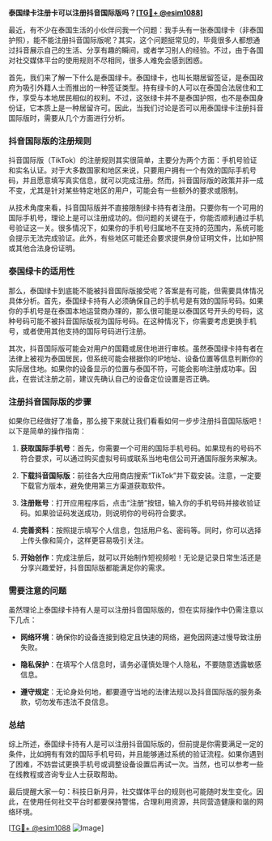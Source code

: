 **泰国绿卡注册卡可以注册抖音国际版吗？[[TG💪+ @esim1088](https://t.me/s/esim1088)]**

最近，有不少在泰国生活的小伙伴问我一个问题：我手头有一张泰国绿卡（非泰国护照），能不能注册抖音国际版呢？其实，这个问题挺常见的，毕竟很多人都想通过抖音展示自己的生活、分享有趣的瞬间，或者学习别人的经验。不过，由于各国对社交媒体平台的使用规则不尽相同，很多人难免会感到困惑。

首先，我们来了解一下什么是泰国绿卡。泰国绿卡，也叫长期居留签证，是泰国政府为吸引外籍人士而推出的一种签证类型。持有绿卡的人可以在泰国合法居住和工作，享受与本地居民相似的权利。不过，这张绿卡并不是泰国护照，也不是泰国身份证，它本质上是一种居留许可。因此，当我们讨论是否可以用泰国绿卡注册抖音国际版时，需要从几个方面进行分析。

### 抖音国际版的注册规则

抖音国际版（TikTok）的注册规则其实很简单，主要分为两个方面：手机号验证和实名认证。对于大多数国家和地区来说，只要用户拥有一个有效的国际手机号码，并且愿意填写真实信息，就可以完成注册。然而，抖音国际版的政策并非一成不变，尤其是针对某些特定地区的用户，可能会有一些额外的要求或限制。

从技术角度来看，抖音国际版并不直接限制绿卡持有者注册。只要你有一个可用的国际手机号，理论上是可以注册成功的。但问题的关键在于，你能否顺利通过手机号验证这一关。很多情况下，如果你的手机号归属地不在支持的范围内，系统可能会提示无法完成验证。此外，有些地区可能还会要求提供身份证明文件，比如护照或其他合法身份证明。

### 泰国绿卡的适用性

那么，泰国绿卡到底能不能被抖音国际版接受呢？答案是有可能，但需要具体情况具体分析。首先，泰国绿卡持有人必须确保自己的手机号是有效的国际号码。如果你的手机号是在泰国本地运营商办理的，那么很可能是以泰国区号开头的号码，这种号码可能不被抖音国际版视为国际号码。在这种情况下，你需要考虑更换手机号，或者使用其他支持的国际号码进行注册。

其次，抖音国际版可能会对用户的国籍或居住地进行审核。虽然泰国绿卡持有者在法律上被视为泰国居民，但系统可能会根据你的IP地址、设备位置等信息判断你的实际居住地。如果你的设备显示的位置与泰国不符，可能会影响注册成功率。因此，在尝试注册之前，建议先确认自己的设备定位设置是否正确。

### 注册抖音国际版的步骤

如果你已经做好了准备，那么接下来就让我们看看如何一步步注册抖音国际版吧！以下是简单的操作指南：

1. **获取国际手机号**：首先，你需要一个可用的国际手机号码。如果现有的号码不符合要求，可以通过购买虚拟号码或联系当地电信公司开通国际服务来解决。

2. **下载抖音国际版**：前往各大应用商店搜索“TikTok”并下载安装。注意，一定要下载官方版本，避免使用第三方渠道获取软件。

3. **注册账号**：打开应用程序后，点击“注册”按钮，输入你的手机号码并接收验证码。如果验证码发送成功，则说明你的号码符合要求。

4. **完善资料**：按照提示填写个人信息，包括用户名、密码等。同时，你可以选择上传头像和简介，这样更容易吸引关注。

5. **开始创作**：完成注册后，就可以开始制作短视频啦！无论是记录日常生活还是分享兴趣爱好，抖音国际版都能满足你的需求。

### 需要注意的问题

虽然理论上泰国绿卡持有人是可以注册抖音国际版的，但在实际操作中仍需注意以下几点：

- **网络环境**：确保你的设备连接到稳定且快速的网络，避免因网速过慢导致注册失败。
  
- **隐私保护**：在填写个人信息时，请务必谨慎处理个人隐私，不要随意透露敏感信息。
  
- **遵守规定**：无论身处何地，都要遵守当地的法律法规以及抖音国际版的服务条款，切勿发布违法不良信息。

### 总结

综上所述，泰国绿卡持有人是可以注册抖音国际版的，但前提是你需要满足一定的条件，比如拥有有效的国际手机号码，并且能够通过系统的验证流程。如果你遇到了困难，不妨尝试更换手机号或调整设备设置后再试一次。当然，也可以参考一些在线教程或咨询专业人士获取帮助。

最后提醒大家一句：科技日新月异，社交媒体平台的规则也可能随时发生变化。因此，在使用任何社交平台时都要保持警惕，合理利用资源，共同营造健康和谐的网络环境。

[[TG💪+ @esim1088](https://t.me/s/esim1088) ![Image](https://i.postimg.cc/4NQfJmqS/Snipaste-2025-05-13-00-14-12.png)]